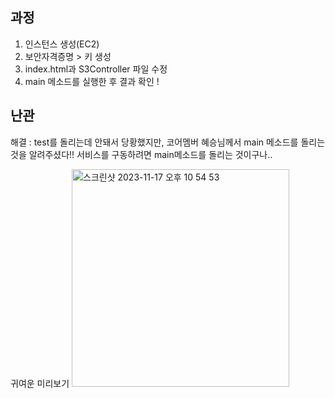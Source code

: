 ## 과정
1. 인스턴스 생성(EC2)
2. 보안자격증명 > 키 생성
3. index.html과 S3Controller 파일 수정
4. main 메소드를 실행한 후 결과 확인 !

## 난관
해결 : test를 돌리는데 안돼서 당황했지만, 코어멤버 혜승님께서 main 메소드를 돌리는 것을 알려주셨다!! 서비스를 구동하려면 main메소드를 돌리는 것이구나..

귀여운 미리보기
<img width="348" alt="스크린샷 2023-11-17 오후 10 54 53" src="https://github.com/GDSC-Ewha-5th/GDSC-Server-5th/assets/78548833/b9f72842-ccfe-4d8d-b42d-2232edf27d5c">
